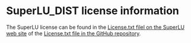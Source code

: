 # SuperLU_DIST license information

The SuperLU license can be found in the
[License.txt filel on the SuperLU web site](https://portal.nersc.gov/project/sparse/superlu/License.txt)
of the
[License.txt file in the GitHub repository](https://github.com/xiaoyeli/superlu/blob/master/License.txt).
